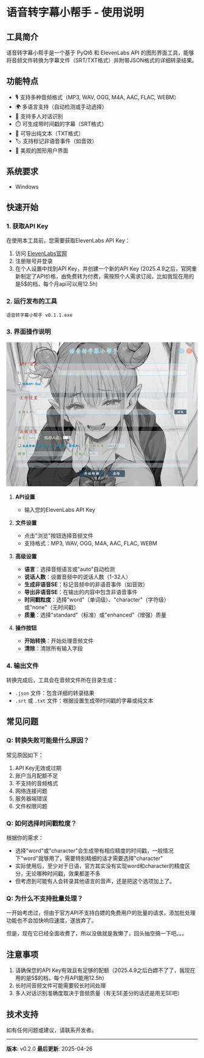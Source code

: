 # 语音转字幕小帮手 - 使用说明

## 工具简介

语音转字幕小帮手是一个基于 PyQt6 和 ElevenLabs API 的图形界面工具，能够将音频文件转换为字幕文件（SRT/TXT格式）并附带JSON格式的详细转录结果。

## 功能特点

- 🎙️ 支持多种音频格式（MP3, WAV, OGG, M4A, AAC, FLAC, WEBM）
- 🌍 多语言支持（自动检测或手动选择）
- 👥 支持多人对话识别
- ⏱️ 可生成带时间戳的字幕（SRT格式）
- 📝 可导出纯文本（TXT格式）
- 🏷️ 支持标记非语音事件（如音效）
- 🎨 美观的图形用户界面

## 系统要求

- Windows

## 快速开始

### 1. 获取API Key

在使用本工具前，您需要获取ElevenLabs API Key：
1. 访问 [ElevenLabs官网](https://elevenlabs.io/)
2. 注册账号并登录
3. 在个人设置中找到API Key，并创建一个新的API Key
(2025.4.9之后，官网重新制定了API价格，由免费转为付费，需按照个人需求订阅，比如我现在用的是5$的档，每个月api可以用12.5h)

### 2. 运行发布的工具

```bash
语音转字幕小帮手 v0.1.1.exe
```

### 3. 界面操作说明

![](https://github.com/fuxiaomoke/yuriyakuki/blob/main/assets/screenshot.png)

1. **API设置**
   - 输入您的ElevenLabs API Key

2. **文件设置**
   - 点击"浏览"按钮选择音频文件
   - 支持格式：MP3, WAV, OGG, M4A, AAC, FLAC, WEBM

3. **高级设置**
   - **语言**：选择音频语言或"auto"自动检测
   - **说话人数**：设置音频中的说话人数（1-32人）
   - **生成非语音SE**：标记音频中的非语音事件（如音效）
   - **导出非语音SE**：在输出的内容中包含非语音事件
   - **时间戳粒度**：选择"word"（单词级）、"character"（字符级）或"none"（无时间戳）
   - **质量**：选择"standard"（标准）或"enhanced"（增强）质量

4. **操作按钮**
   - **开始转换**：开始处理音频文件
   - **清除**：清除所有输入字段

### 4. 输出文件

转换完成后，工具会在音频文件所在目录生成：
- `.json` 文件：包含详细的转录结果
- `.srt` 或 `.txt` 文件：根据设置生成带时间戳的字幕或纯文本

## 常见问题

### Q: 转换失败可能是什么原因？
常见原因如下：
1. API Key无效或过期
2. 账户当月配额不足
3. 不支持的音频格式
4. 网络连接问题
5. 服务器端错误
6. 文件权限问题

### Q: 如何选择时间戳粒度？
根据你的需求：
- 选择"word"或"character"会生成带有相应精度的时间戳，一般情况下"word"就够用了，需要特别精细的话才需要选择"character"
- 实际使用后，至少对于日语，官方其实没有实现word和character的精度区分，无论哪种时间戳，效果都差不多
- 但考虑到可能有人会转录其他语言的音声，还是把这个选项加上了。

### Q: 为什么不支持批量处理？
一开始考虑过，但由于官方API不支持白嫖的免费用户的批量的请求，添加批处理功能也不会加快响应速度，遂放弃了。

但是，现在它已经全面收费了，所以没做就是我懒了，回头抽空搞一下吧。。。

## 注意事项

1. 请确保您的API Key有效且有足够的配额（2025.4.9之后白嫖不了了，我现在用的是5$的档，每个月API能用12.5h）
2. 长时间音频文件可能需要较长时间处理
3. 多人对话识别准确度取决于音频质量（有无SE差分的话还是用无SE吧）

## 技术支持

如有任何问题或建议，请联系开发者。

---

**版本**: v0.2.0
**最后更新**: 2025-04-26
